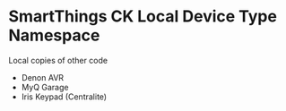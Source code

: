 # SmartThings CK Local Device Type Namespace
Local copies of other code
+ Denon AVR
+ MyQ Garage
+ Iris Keypad (Centralite)
